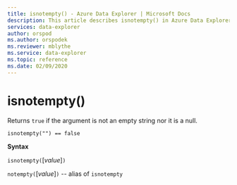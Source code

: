 ```yaml
---
title: isnotempty() - Azure Data Explorer | Microsoft Docs
description: This article describes isnotempty() in Azure Data Explorer.
services: data-explorer
author: orspod
ms.author: orspodek
ms.reviewer: mblythe
ms.service: data-explorer
ms.topic: reference
ms.date: 02/09/2020
---
```

# isnotempty()

Returns `true` if the argument is not an empty string nor it is a null.

```
isnotempty("") == false
```

**Syntax**

`isnotempty(`[*value*]`)`

`notempty(`[*value*]`)` -- alias of `isnotempty`